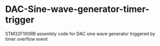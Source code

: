 # DAC-Sine-wave-generator-timer-trigger
STM32F100RB assembly code for DAC sine wave generator triggered by timer overflow event 
